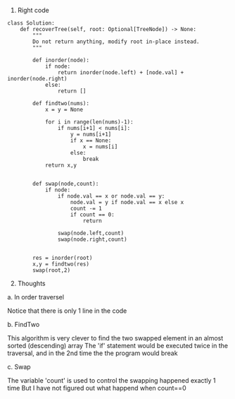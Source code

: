 1. Right code
```
class Solution:
    def recoverTree(self, root: Optional[TreeNode]) -> None:
        """
        Do not return anything, modify root in-place instead.
        """
        
        def inorder(node):
            if node:
                return inorder(node.left) + [node.val] + inorder(node.right)
            else:
                return []

        def findtwo(nums):
            x = y = None

            for i in range(len(nums)-1):
                if nums[i+1] < nums[i]:
                    y = nums[i+1]
                    if x == None:
                        x = nums[i]
                    else:
                        break
            return x,y
        

        def swap(node,count):
            if node:
                if node.val == x or node.val == y:
                    node.val = y if node.val == x else x
                    count -= 1
                    if count == 0:
                        return

                swap(node.left,count)
                swap(node.right,count)
  
  
        res = inorder(root)
        x,y = findtwo(res)
        swap(root,2)
```

2. Thoughts

a. In order traversel

Notice that there is only 1 line in the code

b. FindTwo

This algorithm is very clever to find the two swapped element in an almost sorted (descending) array
The 'if' statement would be executed twice in the traversal, and in the 2nd time the the program would break

 
c. Swap

The variable 'count' is used to control the swapping happened exactly 1 time
But I have not figured out what happend when count==0

